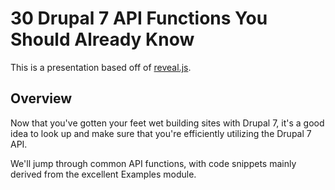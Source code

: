 # 30 Drupal 7 API Functions You Should Already Know

This is a presentation based off of [reveal.js](https://github.com/hakimel/reveal.js).

## Overview

Now that you've gotten your feet wet building sites with Drupal 7, it's a good idea to look up and make sure that you're efficiently utilizing the Drupal 7 API.

We'll jump through common API functions, with code snippets mainly derived from the excellent Examples module.